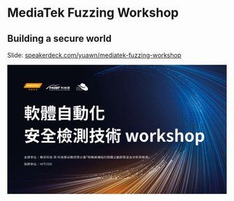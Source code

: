 # MediaTek Fuzzing Workshop
## Building a secure world
Slide: [speakerdeck.com/yuawn/mediatek-fuzzing-workshop](https://speakerdeck.com/yuawn/mediatek-fuzzing-workshop)


![poster2](poster/poster2.jpg)
